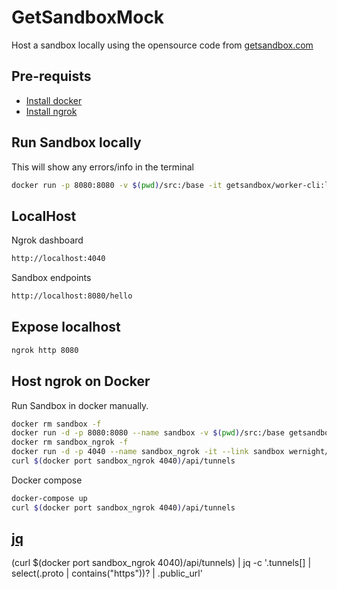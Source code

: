 # GetSandboxMock

Host a sandbox locally using the opensource code from [getsandbox.com](https://getsandbox.com/)

## Pre-requists

- [Install docker](https://docs.docker.com/get-docker/)
- [Install ngrok](https://ngrok.com/download/)

## Run Sandbox locally

This will show any errors/info in the terminal

```bash
docker run -p 8080:8080 -v $(pwd)/src:/base -it getsandbox/worker-cli:latest
```

## LocalHost

Ngrok dashboard

```bash
http://localhost:4040
```

Sandbox endpoints

```bash
http://localhost:8080/hello
```

## Expose localhost

```bash
ngrok http 8080
```

## Host ngrok on Docker

Run Sandbox in docker manually.

```bash
docker rm sandbox -f
docker run -d -p 8080:8080 --name sandbox -v $(pwd)/src:/base getsandbox/worker-cli:latest
docker rm sandbox_ngrok -f
docker run -d -p 4040 --name sandbox_ngrok -it --link sandbox wernight/ngrok ngrok http sandbox:8080
curl $(docker port sandbox_ngrok 4040)/api/tunnels
```

Docker compose

```bash
docker-compose up
curl $(docker port sandbox_ngrok 4040)/api/tunnels
```

## [jq](https://stedolan.github.io/jq/)

(curl $(docker port sandbox_ngrok 4040)/api/tunnels) | jq -c '.tunnels[] | select(.proto | contains("https"))? | .public_url'

